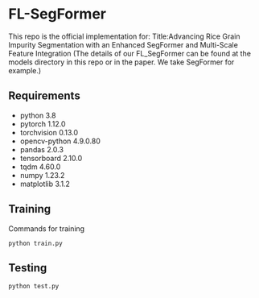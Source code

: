 # FL-SegFormer
This repo is the official implementation for:
Title:Advancing Rice Grain Impurity Segmentation with an Enhanced SegFormer and Multi-Scale Feature Integration
(The details of our FL_SegFormer can be found at the models directory in this repo or in the paper. We take SegFormer for example.)
## Requirements

* python 3.8
* pytorch 1.12.0
* torchvision 0.13.0
* opencv-python 4.9.0.80
* pandas 2.0.3
* tensorboard 2.10.0
* tqdm 4.60.0
* numpy 1.23.2
* matplotlib 3.1.2
  


## Training

Commands for training

```shell
python train.py
```

## Testing

```shell
python test.py
```


